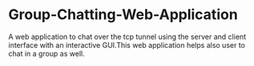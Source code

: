 # Group-Chatting-Web-Application
A web application to chat over the tcp tunnel using the server and client interface with an interactive GUI.This web application helps also user to chat in a group as well.
